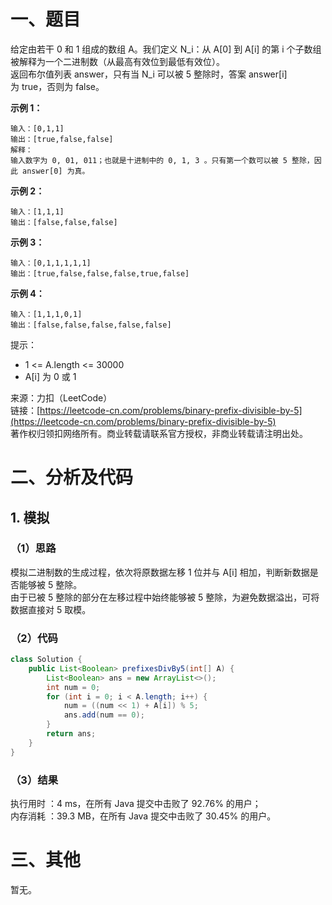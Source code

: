 # 一、题目
给定由若干 0 和 1 组成的数组 A。我们定义 N_i：从 A[0] 到 A[i] 的第 i 个子数组被解释为一个二进制数（从最高有效位到最低有效位）。     
返回布尔值列表 answer，只有当 N_i 可以被 5 整除时，答案 answer[i] 为 true，否则为 false。     
     
**示例 1：**   
```
输入：[0,1,1]
输出：[true,false,false]
解释：
输入数字为 0, 01, 011；也就是十进制中的 0, 1, 3 。只有第一个数可以被 5 整除，因此 answer[0] 为真。
```
**示例 2：**   
```
输入：[1,1,1]
输出：[false,false,false]
```
**示例 3：**   
```
输入：[0,1,1,1,1,1]
输出：[true,false,false,false,true,false]
```
**示例 4：**    
```
输入：[1,1,1,0,1]
输出：[false,false,false,false,false]
```
    
提示：   
- 1 <= A.length <= 30000
- A[i] 为 0 或 1
    
来源：力扣（LeetCode）   
链接：[https://leetcode-cn.com/problems/binary-prefix-divisible-by-5](https://leetcode-cn.com/problems/binary-prefix-divisible-by-5)     
著作权归领扣网络所有。商业转载请联系官方授权，非商业转载请注明出处。    
# 二、分析及代码    
## 1. 模拟
### （1）思路
模拟二进制数的生成过程，依次将原数据左移 1 位并与 A[i] 相加，判断新数据是否能够被 5 整除。    
由于已被 5 整除的部分在左移过程中始终能够被 5 整除，为避免数据溢出，可将数据直接对 5 取模。   
### （2）代码
```java
class Solution {
    public List<Boolean> prefixesDivBy5(int[] A) {
        List<Boolean> ans = new ArrayList<>();
        int num = 0;
        for (int i = 0; i < A.length; i++) {
            num = ((num << 1) + A[i]) % 5;
            ans.add(num == 0);
        }
        return ans;
    }
}
```
### （3）结果
执行用时 ：4 ms，在所有 Java 提交中击败了 92.76% 的用户；    
内存消耗 ：39.3 MB，在所有 Java 提交中击败了 30.45% 的用户。      
# 三、其他
暂无。  
